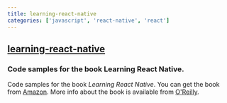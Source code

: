 ```yaml
---
title: learning-react-native
categories: ['javascript', 'react-native', 'react']
---
```

## [learning-react-native](https://github.com/bonniee/learning-react-native)

### Code samples for the book Learning React Native.


Code samples for the book _Learning React Native_. You can get the book from [Amazon](http://bit.ly/lrn2edition). More info about the book is available from [O'Reilly](http://shop.oreilly.com/product/0636920085270.do).
